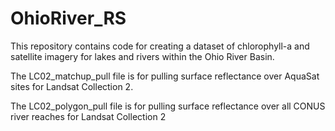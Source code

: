 # OhioRiver_RS
This repository contains code for creating a dataset of chlorophyll-a and satellite imagery for lakes and rivers within the Ohio River Basin. 

The LC02_matchup_pull file is for pulling surface reflectance over AquaSat sites for Landsat Collection 2. 

The LC02_polygon_pull file is for pulling surface reflectance over all CONUS river reaches for Landsat Collection 2
